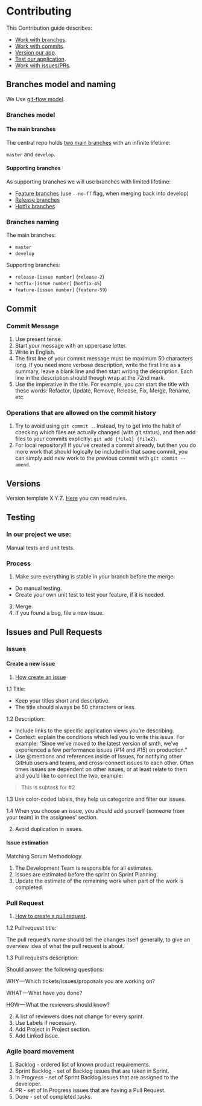 # Contributing

This Contribution guide describes:

- [Work with branches](#branches-model-and-naming).
- [Work with commits](#commit).
- [Version our app](#versions).
- [Test our application](#testing).
- [Work with issues/PRs](#issues-and-pull-requests).


## Branches model and naming

We Use [git-flow model](https://nvie.com/posts/a-successful-git-branching-model/).

### Branches model 

#### The main branches

The central repo holds [two main branches](https://nvie.com/posts/a-successful-git-branching-model/#the-main-branches) with an infinite lifetime:

`master` and `develop`.

#### Supporting branches

As supporting branches we will use branches with limited lifetime: 
- [Feature branches](https://nvie.com/posts/a-successful-git-branching-model/#feature-branches) (use `--no-ff` flag, when merging back into develop)
- [Release branches](https://nvie.com/posts/a-successful-git-branching-model/#release-branches)
- [Hotfix branches](https://nvie.com/posts/a-successful-git-branching-model/#hotfix-branches)

### Branches naming

The main branches:
- `master`
- `develop`

Supporting branches:
- `release-[issue number]` (`release-2`)
- `hotfix-[issue number]` (`hotfix-45`)
- `feature-[issue number]` (`feature-59`)


## Commit

### Commit Message

1. Use present tense.
2. Start your message  with an uppercase letter.
3. Write in English.
4. The first line of your commit message must be maximum 50 characters long. If you need more verbose description, write the first line as a summary, leave a blank line and then start writing the description. Each line in the description should though wrap at the 72nd mark.
5. Use the imperative in the title. For example, you can start the title with these words: Refactor, Update, Remove, Release, Fix, Merge, Rename, etc.

### Operations that are allowed on the commit history

1. Try to avoid using `git commit .`. Instead, try to get into the habit of checking which files are actually changed (with git status), and then add files to your commits explicitly: `git add {file1} {file2}`.
2. For local repository!! If you’ve created a commit already, but then you do more work that should logically be included in that same commit, you can simply add new work to the previous commit with `git commit --amend`.

## Versions

Version template X.Y.Z. [Here](https://semver.org/) you can read rules.

## Testing

### In our project we use:

Manual tests and unit tests.

### Process

1. Make sure everything is stable in your branch before the merge:
- Do manual testing.
- Create your own unit test to test your feature, if it is needed.
3. Merge.
4. If you found a bug, file a new issue.


## Issues and Pull Requests

### Issues 

#### Create a new issue

1. [How create an issue](https://help.github.com/en/github/managing-your-work-on-github/creating-an-issue)

1.1 Title:

- Keep your titles short and descriptive.
- The title should always be 50 characters or less.

1.2 Description:

- Include links to the specific application views you’re describing.
- Context: explain the conditions which led you to write this issue. For example: “Since we’ve moved to the latest version of smth, we’ve experienced a few performance issues (#14 and #15) on production.”
- Use @mentions and references inside of Issues, for notifying other GitHub users and teams, and cross-connect issues to each other. Often times issues are dependent on other issues, or at least relate to them and you’d like to connect the two, example:

>This is subtask for #2

1.3 Use color-coded labels, they help us categorize and filter our issues.

1.4 When you choose an issue, you should add yourself (someone from your team) in the assignees' section.

2. Avoid duplication in issues.

#### Issue estimation

Matching Scrum Methodology.
1. The Development Team is responsible for all estimates.
2. Issues are estimated before the sprint on Sprint Planning.
3. Update the estimate of the remaining work when part of the work is completed.

### Pull Request

1. [How to create a pull request](https://help.github.com/en/github/collaborating-with-issues-and-pull-requests/creating-a-pull-request).

1.2 Pull request title: 

The pull request’s name should tell the changes itself generally, to give an overview idea of what the pull request is about.

1.3 Pull request’s description: 

Should answer the following questions:

WHY — Which tickets/issues/proposals you are working on?

WHAT — What have you done?

HOW — What the reviewers should know?

2. A list of reviewers does not change for every sprint.
3. Use Labels if necessary.
4. Add Project in Project section.
5. Add Linked issue.

### Agile board movement

1. Backlog - ordered list of known product requirements.
2. Sprint Backlog - set of Backlog issues that are taken in Sprint.
3. In Progress - set of Sprint Backlog issues that are assigned to the developer.
4. PR - set of In Progress issues that are having a Pull Request.
5. Done - set of completed tasks.
